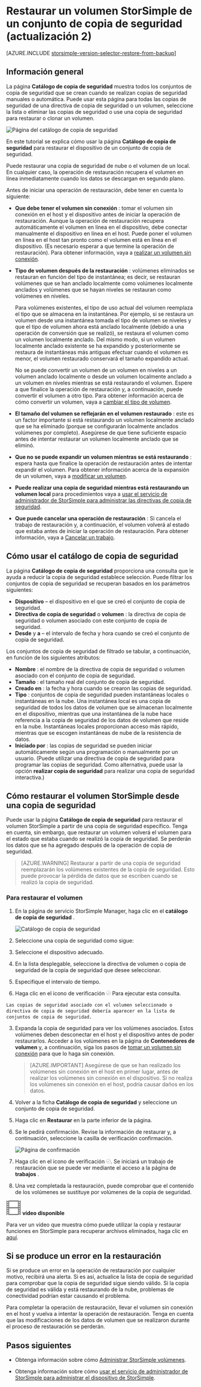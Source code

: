 <properties 
   pageTitle="Restaurar un volumen StorSimple de copia de seguridad | Microsoft Azure"
   description="Se explica cómo usar la página del catálogo de copia de seguridad de servicio de administrador de StorSimple para restaurar un volumen StorSimple de un conjunto de copia de seguridad."
   services="storsimple"
   documentationCenter="NA"
   authors="SharS"
   manager="carmonm"
   editor="" />
<tags 
   ms.service="storsimple"
   ms.devlang="NA"
   ms.topic="article"
   ms.tgt_pltfrm="NA"
   ms.workload="TBD"
   ms.date="04/26/2016"
   ms.author="v-sharos" />

# <a name="restore-a-storsimple-volume-from-a-backup-set-update-2"></a>Restaurar un volumen StorSimple de un conjunto de copia de seguridad (actualización 2)

[AZURE.INCLUDE [storsimple-version-selector-restore-from-backup](../../includes/storsimple-version-selector-restore-from-backup.md)]

## <a name="overview"></a>Información general

La página **Catálogo de copia de seguridad** muestra todos los conjuntos de copia de seguridad que se crean cuando se realizan copias de seguridad manuales o automática. Puede usar esta página para todas las copias de seguridad de una directiva de copia de seguridad o un volumen, seleccione la lista o eliminar las copias de seguridad o use una copia de seguridad para restaurar o clonar un volumen.

 ![Página del catálogo de copia de seguridad](./media/storsimple-restore-from-backup-set-u2/restore.png)

En este tutorial se explica cómo usar la página **Catálogo de copia de seguridad** para restaurar el dispositivo de un conjunto de copia de seguridad.

Puede restaurar una copia de seguridad de nube o el volumen de un local. En cualquier caso, la operación de restauración recupera el volumen en línea inmediatamente cuando los datos se descargan en segundo plano. 

Antes de iniciar una operación de restauración, debe tener en cuenta lo siguiente:

- **Que debe tener el volumen sin conexión** : tomar el volumen sin conexión en el host y el dispositivo antes de iniciar la operación de restauración. Aunque la operación de restauración recupera automáticamente el volumen en línea en el dispositivo, debe conectar manualmente el dispositivo en línea en el host. Puede poner el volumen en línea en el host tan pronto como el volumen está en línea en el dispositivo. (Es necesario esperar a que termine la operación de restauración). Para obtener información, vaya a [realizar un volumen sin conexión](storsimple-manage-volumes-u2.md#take-a-volume-offline).

- **Tipo de volumen después de la restauración** : volúmenes eliminados se restauran en función del tipo de instantánea; es decir, se restauran volúmenes que se han anclado localmente como volúmenes localmente anclados y volúmenes que se hayan niveles se restauran como volúmenes en niveles.

    Para volúmenes existentes, el tipo de uso actual del volumen reemplaza el tipo que se almacena en la instantánea. Por ejemplo, si se restaura un volumen desde una instantánea tomada el tipo de volumen se niveles y que el tipo de volumen ahora está anclado localmente (debido a una operación de conversión que se realizó), se restaura el volumen como un volumen localmente anclado. Del mismo modo, si un volumen localmente anclado existente se ha expandido y posteriormente se restaura de instantáneas más antiguas efectuar cuando el volumen es menor, el volumen restaurado conservará el tamaño expandido actual.

    No se puede convertir un volumen de un volumen en niveles a un volumen anclado localmente o desde un volumen localmente anclado a un volumen en niveles mientras se está restaurando el volumen. Espere a que finalice la operación de restauración y, a continuación, puede convertir el volumen a otro tipo. Para obtener información acerca de cómo convertir un volumen, vaya a [cambiar el tipo de volumen](storsimple-manage-volumes-u2.md#change-the-volume-type). 

- **El tamaño del volumen se reflejarán en el volumen restaurado** : este es un factor importante si está restaurando un volumen localmente anclado que se ha eliminado (porque se configurarán localmente anclados volúmenes por completo). Asegúrese de que tiene suficiente espacio antes de intentar restaurar un volumen localmente anclado que se eliminó. 

- **Que no se puede expandir un volumen mientras se está restaurando** : espera hasta que finalice la operación de restauración antes de intentar expandir el volumen. Para obtener información acerca de la expansión de un volumen, vaya a [modificar un volumen](storsimple-manage-volumes-u2.md#modify-a-volume).

- **Puede realizar una copia de seguridad mientras está restaurando un volumen local** para procedimientos vaya a [usar el servicio de administrador de StorSimple para administrar las directivas de copia de seguridad](storsimple-manage-backup-policies.md).

- **Que puede cancelar una operación de restauración** : Si cancela el trabajo de restauración y, a continuación, el volumen volverá al estado que estaba antes de iniciar la operación de restauración. Para obtener información, vaya a [Cancelar un trabajo](storsimple-manage-jobs-u2.md#cancel-a-job).

## <a name="how-to-use-the-backup-catalog"></a>Cómo usar el catálogo de copia de seguridad

La página **Catálogo de copia de seguridad** proporciona una consulta que le ayuda a reducir la copia de seguridad establece selección. Puede filtrar los conjuntos de copia de seguridad se recuperan basados en los parámetros siguientes:

- **Dispositivo** – el dispositivo en el que se creó el conjunto de copia de seguridad.
- **Directiva de copia de seguridad** o **volumen** : la directiva de copia de seguridad o volumen asociado con este conjunto de copia de seguridad.
- **Desde** y **a** – el intervalo de fecha y hora cuando se creó el conjunto de copia de seguridad.

Los conjuntos de copia de seguridad de filtrado se tabular, a continuación, en función de los siguientes atributos:

- **Nombre** : el nombre de la directiva de copia de seguridad o volumen asociado con el conjunto de copia de seguridad.
- **Tamaño** : el tamaño real del conjunto de copia de seguridad.
- **Creado en** : la fecha y hora cuando se crearon las copias de seguridad. 
- **Tipo** : conjuntos de copia de seguridad pueden instantáneas locales o instantáneas en la nube. Una instantánea local es una copia de seguridad de todos los datos de volumen que se almacenan localmente en el dispositivo, mientras que una instantánea de la nube hace referencia a la copia de seguridad de los datos de volumen que reside en la nube. Instantáneas locales proporcionan acceso más rápido, mientras que se escogen instantáneas de nube de la resistencia de datos.
- **Iniciado por** : las copias de seguridad se pueden iniciar automáticamente según una programación o manualmente por un usuario. (Puede utilizar una directiva de copia de seguridad para programar las copias de seguridad. Como alternativa, puede usar la opción **realizar copia de seguridad** para realizar una copia de seguridad interactiva.)

## <a name="how-to-restore-your-storsimple-volume-from-a-backup"></a>Cómo restaurar el volumen StorSimple desde una copia de seguridad

Puede usar la página **Catálogo de copia de seguridad** para restaurar el volumen StorSimple a partir de una copia de seguridad específico. Tenga en cuenta, sin embargo, que restaurar un volumen volverá el volumen para el estado que estaba cuando se realizó la copia de seguridad. Se perderán los datos que se ha agregado después de la operación de copia de seguridad.

> [AZURE.WARNING] Restaurar a partir de una copia de seguridad reemplazarán los volúmenes existentes de la copia de seguridad. Esto puede provocar la pérdida de datos que se escriben cuando se realizó la copia de seguridad.

### <a name="to-restore-your-volume"></a>Para restaurar el volumen

1. En la página de servicio StorSimple Manager, haga clic en el **catálogo de copia de seguridad** .

    ![Catálogo de copia de seguridad](./media/storsimple-restore-from-backup-set-u2/restore.png)

2. Seleccione una copia de seguridad como sigue:
  1. Seleccione el dispositivo adecuado.
  2. En la lista desplegable, seleccione la directiva de volumen o copia de seguridad de la copia de seguridad que desee seleccionar.
  3. Especifique el intervalo de tiempo.
  4. Haga clic en el icono de verificación ![icono de comprobación](./media/storsimple-restore-from-backup-set-u2/HCS_CheckIcon.png) Para ejecutar esta consulta.
 
    Las copias de seguridad asociado con el volumen seleccionado o directiva de copia de seguridad debería aparecer en la lista de conjuntos de copia de seguridad.

3. Expanda la copia de seguridad para ver los volúmenes asociados. Estos volúmenes deben desconectar en el host y el dispositivo antes de poder restaurarlos. Acceder a los volúmenes en la página de **Contenedores de volumen** y, a continuación, siga los pasos de [tomar un volumen sin conexión](storsimple-manage-volumes-u2.md#take-a-volume-offline) para que lo haga sin conexión.

    > [AZURE.IMPORTANT] Asegúrese de que se han realizado los volúmenes sin conexión en el host en primer lugar, antes de realizar los volúmenes sin conexión en el dispositivo. Si no realiza los volúmenes sin conexión en el host, podría causar daños en los datos.

4. Volver a la ficha **Catálogo de copia de seguridad** y seleccione un conjunto de copia de seguridad.

5. Haga clic en **Restaurar** en la parte inferior de la página.

6. Se le pedirá confirmación. Revise la información de restaurar y, a continuación, seleccione la casilla de verificación confirmación.

    ![Página de confirmación](./media/storsimple-restore-from-backup-set-u2/ConfirmRestore.png)

7. Haga clic en el icono de verificación ![Active icono](./media/storsimple-restore-from-backup-set-u2/HCS_CheckIcon.png). Se iniciará un trabajo de restauración que se puede ver mediante el acceso a la página de **trabajos** . 

8. Una vez completada la restauración, puede comprobar que el contenido de los volúmenes se sustituye por volúmenes de la copia de seguridad.

![Vídeo disponible](./media/storsimple-restore-from-backup-set-u2/Video_icon.png) **vídeo disponible**

Para ver un vídeo que muestra cómo puede utilizar la copia y restaurar funciones en StorSimple para recuperar archivos eliminados, haga clic en [aquí](https://azure.microsoft.com/documentation/videos/storsimple-recover-deleted-files-with-storsimple/).

## <a name="if-the-restore-fails"></a>Si se produce un error en la restauración

Si se produce un error en la operación de restauración por cualquier motivo, recibirá una alerta. Si es así, actualice la lista de copia de seguridad para comprobar que la copia de seguridad sigue siendo válido. Si la copia de seguridad es válida y está restaurando de la nube, problemas de conectividad podrían estar causando el problema. 

Para completar la operación de restauración, llevar el volumen sin conexión en el host y vuelva a intentar la operación de restauración. Tenga en cuenta que las modificaciones de los datos de volumen que se realizaron durante el proceso de restauración se perderán.

## <a name="next-steps"></a>Pasos siguientes

- Obtenga información sobre cómo [Administrar StorSimple volúmenes](storsimple-manage-volumes-u2.md).

- Obtenga información sobre cómo [usar el servicio de administrador de StorSimple para administrar el dispositivo de StorSimple](storsimple-manager-service-administration.md).
